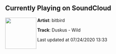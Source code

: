 ## Currently Playing on SoundCloud

[<img align="left" width="100" src="https://i1.sndcdn.com/artworks-MM3A8YHVYkP0rOnA-SYQM7w-t50x50.jpg">](https://soundcloud.com/bitbird/duskus-wild?in=bitbird/sets/duskus-rising)

**Artist**: bitbird 

**Track**: Duskus - Wild

Last updated at 07/24/2020 13:33
